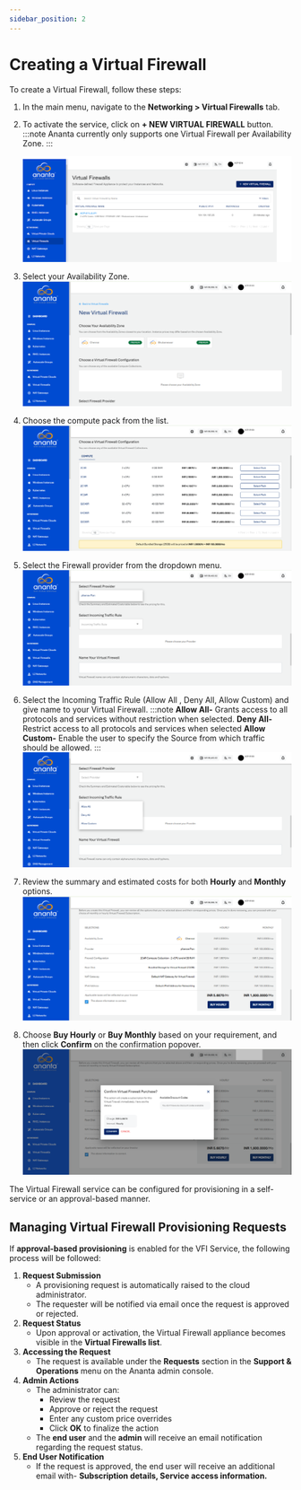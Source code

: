 ```yaml
---
sidebar_position: 2
---
```

# Creating a Virtual Firewall

 To create a Virtual Firewall, follow these steps:
 
 1. In the main menu, navigate to the **Networking > Virtual Firewalls** tab. 
 2. To activate the service, click on **+ NEW VIRTUAL FIREWALL** button.
	  :::note
	    Ananta currently only supports one Virtual Firewall per Availability Zone.
	  :::

	![Creating a Virtual Firewall](img/CreatingaVirtualFirewall1.png)
3. Select your Availability Zone.
	![Creating a Virtual Firewall](img/CreatingaVirtualFirewall2.png)
4. Choose the compute pack from the list.
	![Creating a Virtual Firewall](img/CreatingaVirtualFirewall3.png)
5. Select the Firewall provider from the dropdown menu.<br />
	 ![Firewall Provider](img/FirewallProvider.png)
6. Select the Incoming Traffic Rule (Allow All , Deny All, Allow Custom) and give name to your Virtual Firewall.
	:::note
		**Allow All-** Grants access to all protocols and services without restriction when selected.
		**Deny All-**  Restrict access to all protocols and services when selected
		**Allow Custom-** Enable the user to specify the Source from which traffic should be allowed.
	:::
	![Incoming Traffic Rule](img/TrafficRule.png)
7. Review the summary and estimated costs for both **Hourly** and **Monthly** options.
	![Creating a Virtual Firewall](img/CreatingaVirtualFirewall5.png)
8. Choose **Buy Hourly** or **Buy Monthly** based on your requirement, and then click **Confirm** on the confirmation popover.
	 ![Creating a Virtual Firewall](img/CreatingaVirtualFirewall6.png)

The Virtual Firewall service can be configured for provisioning in a self-service or an approval-based manner.

## Managing Virtual Firewall Provisioning Requests

If **approval-based provisioning** is enabled for the VFI Service, the following process will be followed:
1. **Request Submission**
	-  A provisioning request is automatically raised to the cloud administrator.
	- The requester will be notified via email once the request is approved or rejected.
2. **Request Status**
	-  Upon approval or activation, the Virtual Firewall appliance becomes visible in the **Virtual Firewalls list**.
3. **Accessing the Request**
	- The request is available under the **Requests** section in the **Support & Operations** menu on the Ananta admin console.
4. **Admin Actions**
	- The administrator can:
	    - Review the request
	    - Approve or reject the request
	    - Enter any custom price overrides
	    - Click **OK** to finalize the action
	- The **end user** and the **admin** will receive an email notification regarding the request status.
5. **End User Notification**
	- If the request is approved, the end user will receive an additional email with- **Subscription details, Service access information.**


